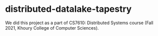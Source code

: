 # distributed-datalake-tapestry
We did this project as a part of CS7610: Distributed Systems course (Fall 2021, Khoury College of Computer Sciences).
